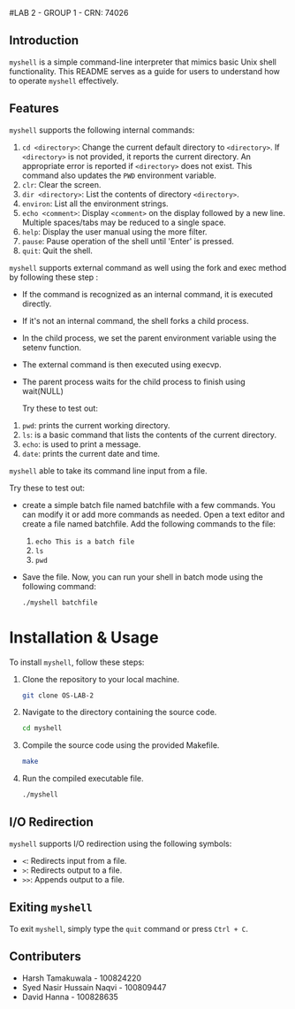 #LAB 2 - GROUP 1 - CRN: 74026
## Introduction
`myshell` is a simple command-line interpreter that mimics basic Unix shell functionality. This README serves as a guide for users to understand how to operate `myshell` effectively.

## Features
`myshell` supports the following internal commands:
1. `cd <directory>`: Change the current default directory to `<directory>`. If `<directory>` is not provided, it reports the current directory. An appropriate error is reported if `<directory>` does not exist. This command also updates the `PWD` environment variable.
2. `clr`: Clear the screen.
3. `dir <directory>`: List the contents of directory `<directory>`.
4. `environ`: List all the environment strings.
5. `echo <comment>`: Display `<comment>` on the display followed by a new line. Multiple spaces/tabs may be reduced to a single space.
6. `help`: Display the user manual using the more filter.
7. `pause`: Pause operation of the shell until 'Enter' is pressed.
8. `quit`: Quit the shell.

`myshell` supports external command as well using the fork and exec method by following these step :
- If the command is recognized as an internal command, it is executed directly.
- If it's not an internal command, the shell forks a child process.
- In the child process, we set the parent environment variable using the setenv function.
- The external command is then executed using execvp.
- The parent process waits for the child process to finish using wait(NULL)

  Try these to test out:
1. `pwd`:  prints the current working directory.
2. `ls`:  is a basic command that lists the contents of the current directory.
3. `echo`: is used to print a message.
4. `date`: prints the current date and time.

`myshell` able to take its command line input from a file.
  
  Try these to test out:
- create a simple batch file named batchfile with a few commands. You can modify it or add more commands as needed. Open a text editor and create a file named batchfile. Add the following commands to the file:
  
  1. `echo This is a batch file`
  2. `ls`
  3. `pwd`
     
- Save the file. Now, you can run your shell in batch mode using the following command:

   `./myshell batchfile`

# Installation & Usage
To install `myshell`, follow these steps:
1. Clone the repository to your local machine.
   ```bash
   git clone OS-LAB-2
3. Navigate to the directory containing the source code.
   ```bash
   cd myshell
5. Compile the source code using the provided Makefile.
    ```bash
   make
7. Run the compiled executable file.
   ```bash
   ./myshell

## I/O Redirection
`myshell` supports I/O redirection using the following symbols:
- `<`: Redirects input from a file.
- `>`: Redirects output to a file.
- `>>`: Appends output to a file.

## Exiting `myshell`
To exit `myshell`, simply type the `quit` command or press `Ctrl + C`.

## Contributers 

- Harsh Tamakuwala - 100824220
- Syed Nasir Hussain Naqvi - 100809447
- David Hanna - 100828635
